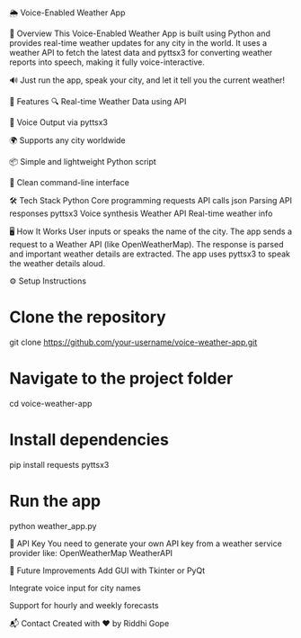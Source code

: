 🌦️ Voice-Enabled Weather App

🎯 Overview
This Voice-Enabled Weather App is built using Python and provides real-time weather updates for any city in the world. It uses a weather API to fetch the latest data and pyttsx3 for converting weather reports into speech, making it fully voice-interactive.

🔊 Just run the app, speak your city, and let it tell you the current weather!

🚀 Features
🔍 Real-time Weather Data using API

🎤 Voice Output via pyttsx3

🌍 Supports any city worldwide

📦 Simple and lightweight Python script

💬 Clean command-line interface

🛠️ Tech Stack
Python	Core programming
requests	API calls
json	Parsing API responses
pyttsx3	Voice synthesis
Weather API	Real-time weather info

🖥️ How It Works
User inputs or speaks the name of the city.
The app sends a request to a Weather API (like OpenWeatherMap).
The response is parsed and important weather details are extracted.
The app uses pyttsx3 to speak the weather details aloud.


⚙️ Setup Instructions
# Clone the repository
git clone https://github.com/your-username/voice-weather-app.git

# Navigate to the project folder
cd voice-weather-app

# Install dependencies
pip install requests pyttsx3

# Run the app
python weather_app.py


🔐 API Key
You need to generate your own API key from a weather service provider like:
OpenWeatherMap
WeatherAPI


📣 Future Improvements
Add GUI with Tkinter or PyQt

Integrate voice input for city names

Support for hourly and weekly forecasts

📬 Contact
Created with ❤️ by Riddhi Gope
